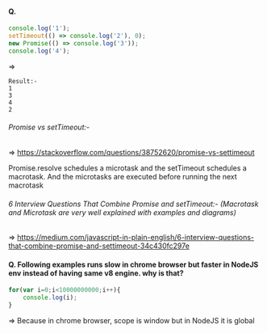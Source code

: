 #### Q. 

```javascript
console.log('1');
setTimeout(() => console.log('2'), 0);
new Promise(() => console.log('3'));
console.log('4');
```

=> 

```
Result:-
1
3
4
2
```

###### Promise vs setTimeout:-

=> https://stackoverflow.com/questions/38752620/promise-vs-settimeout

Promise.resolve schedules a microtask and the setTimeout schedules a macrotask. And the microtasks are executed before running the next macrotask



###### 6 Interview Questions That Combine Promise and setTimeout:- (Macrotask and Microtask are very well explained with examples and diagrams)

=> https://medium.com/javascript-in-plain-english/6-interview-questions-that-combine-promise-and-settimeout-34c430fc297e



#### Q. Following examples runs slow in chrome browser but faster in NodeJS env instead of having same v8 engine. why is that?

```javascript
for(var i=0;i<10000000000;i++){
    console.log(i);
}
```

=> Because in chrome browser, scope is window but in NodeJS it is global




